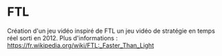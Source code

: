 # FTL

Création d'un jeu vidéo inspiré de FTL un jeu vidéo de stratégie en temps réel sorti en 2012.
Plus d'informations : https://fr.wikipedia.org/wiki/FTL:_Faster_Than_Light
